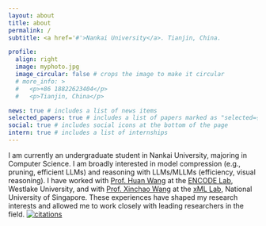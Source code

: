 ```yaml
---
layout: about
title: about
permalink: /
subtitle: <a href='#'>Nankai University</a>. Tianjin, China.

profile:
  align: right
  image: myphoto.jpg
  image_circular: false # crops the image to make it circular
  # more_info: >
  #   <p>+86 18822623404</p>
  #   <p>Tianjin, China</p>

news: true # includes a list of news items
selected_papers: true # includes a list of papers marked as "selected={true}"
social: true # includes social icons at the bottom of the page
intern: true # includes a list of internships
---
```


I am currently an undergraduate student in Nankai University, majoring in Computer Science. I am broadly interested in model compression (e.g., pruning, efficient LLMs) and reasoning with LLMs/MLLMs (efficiency, visual reasoning). I have worked with [Prof. Huan Wang](https://huanwang.tech/) at the [ENCODE Lab](https://encode-lab-ai.github.io/), Westlake University, and with [Prof. Xinchao Wang](https://sites.google.com/site/sitexinchaowang/) at the [xML Lab](https://sites.google.com/view/xml-nus), National University of Singapore. These experiences have shaped my research interests and allowed me to work closely with leading researchers in the field. [![citations](https://img.shields.io/badge/scholar-17-4285F4?logo=googlescholar&label=citations&labelColor=beige)](https://scholar.google.com/citations?user=v8z7VvwAAAAJ&hl=en)

